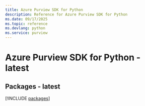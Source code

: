 ```yaml
---
title: Azure Purview SDK for Python
description: Reference for Azure Purview SDK for Python
ms.date: 09/17/2025
ms.topic: reference
ms.devlang: python
ms.service: purview
---
```

# Azure Purview SDK for Python - latest
## Packages - latest
[!INCLUDE [packages](purview-index.md)]